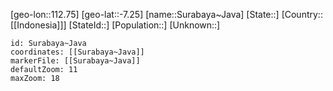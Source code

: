 ﻿---
location: [-7.25,112.75]
mapzoom: [7,12] 
mapmarker: city 
type: City
tags:
- geo/City


SpocWebEntityId: 34675
isDeleted: false
confidential: public

---
[geo-lon::112.75]
[geo-lat::-7.25]
[name::Surabaya~Java]
[State::]
[Country::[[Indonesia]]]
[StateId::]
[Population::]
[Unknown::]


```leaflet
id: Surabaya~Java
coordinates: [[Surabaya~Java]]
markerFile: [[Surabaya~Java]]
defaultZoom: 11 
maxZoom: 18
```
